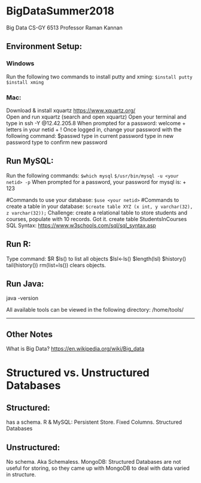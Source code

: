 # BigDataSummer2018
Big Data CS-GY 6513 Professor Raman Kannan

## Environment Setup:
### Windows
Run the following two commands to install putty and xming:
`$install putty`
`$install xming`

### Mac:
Download & install xquartz 
https://www.xquartz.org/  
Open and run xquartz (search and open xquartz)
Open your terminal and type in 
ssh -Y <your netid>@12.42.205.8
When prompted for a password:
welcome + letters in your netid + !
Once logged in, change your password with the following command:
$passwd
type in current password 
type in new password
type to confirm new password

## Run MySQL:
Run the following commands: 
`$which mysql`
`$/usr/bin/mysql -u <your netid> -p`
When prompted for a password, your password for mysql is:
<your netid> + 123

#Commands to use your database:
`$use <your netid>`
#Commands to create a table in your database: 
`$create table XYZ (x int, y varchar(32), z varchar(32));`
Challenge: create a relational table to store students and courses, populate with 10 records. Got it. 
create table StudentsInCourses 
SQL Syntax: 
https://www.w3schools.com/sql/sql_syntax.asp

## Run R: 
Type command:
$R
$ls() to list all objects
$lsl<-ls()
$length(lsl)
$history()
tail(history())
rm(list=ls()) clears objects. 

## Run Java: 
java -version


All available tools can be viewed in the following directory: 
/home/tools/


--- 
## Other Notes
What is Big Data? 
https://en.wikipedia.org/wiki/Big_data

# Structured vs. Unstructured Databases
## Structured: 
has a schema. 
R & MySQL: Persistent Store. Fixed Columns. Structured Databases 

## Unstructured:
No schema. Aka Schemaless. 
MongoDB: Structured Databases are not useful for storing, so they came up with MongoDB to deal with data varied in structure.
